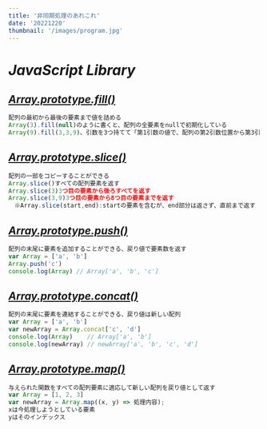 ```yaml
---
title: '非同期処理のあれこれ'
date: '20221220'
thumbnail: '/images/program.jpg'
---
```


# ***JavaScript Library***  

## ***[Array.prototype.fill()](https://developer.mozilla.org/ja/docs/Web/JavaScript/Reference/Global_Objects/Array/fill)***
```javascript
配列の最初から最後の要素まで値を詰める
Array(3).fill(null)のように書くと、配列の全要素をnullで初期化している
Array(9).fill(3,3,9)、引数を3つ持てて「第1引数の値で、配列の第2引数位置から第3引数位置までセットする」
```
## ***[Array.prototype.slice()](https://developer.mozilla.org/ja/docs/Web/JavaScript/Reference/Global_Objects/Array/slice)***
```javascript
配列の一部をコピーすることができる
Array.slice()すべての配列要素を返す
Array.slice(3)3つ目の要素から後ろすべてを返す
Array.slice(3,9)3つ目の要素から8つ目の要素までを返す
　※Array.slice(start,end):startの要素を含むが、end部分は返さず、直前まで返す
```
## ***[Array.prototype.push()](https://developer.mozilla.org/ja/docs/Web/JavaScript/Reference/Global_Objects/Array/push)***
```javascript
配列の末尾に要素を追加することができる、戻り値で要素数を返す
var Array = ['a', 'b']
Array.push('c')
console.log(Array) // Array['a', 'b', 'c']
```
## ***[Array.prototype.concat()](https://developer.mozilla.org/ja/docs/Web/JavaScript/Reference/Global_Objects/Array/concat)***
```javascript
配列の末尾に要素を連結することができる、戻り値は新しい配列
var Array = ['a', 'b']
var newArray = Array.concat['c', 'd']
console.log(Array)    // Array['a', 'b']
console.log(newArray) // newArray['a', 'b', 'c', 'd']
```
## ***[Array.prototype.map()](https://developer.mozilla.org/ja/docs/Web/JavaScript/Reference/Global_Objects/Array/map)***
```javascript
与えられた関数をすべての配列要素に適応して新しい配列を戻り値として返す
var Array = [1, 2, 3]
var newArray = Array.map((x, y) => 処理内容);
xは今処理しようとしている要素
yはそのインデックス
```

